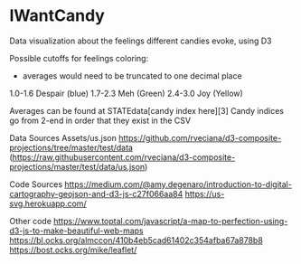 # IWantCandy
Data visualization about the feelings different candies evoke, using D3



Possible cutoffs for feelings coloring:
- averages would need to be truncated to one decimal place

1.0-1.6 Despair (blue)
1.7-2.3 Meh (Green)
2.4-3.0 Joy (Yellow)

Averages can be found at STATEdata[candy index here][3]
Candy indices go from 2-end in order that they exist in the CSV

Data Sources
Assets/us.json https://github.com/rveciana/d3-composite-projections/tree/master/test/data (https://raw.githubusercontent.com/rveciana/d3-composite-projections/master/test/data/us.json)

Code Sources
https://medium.com/@amy.degenaro/introduction-to-digital-cartography-geojson-and-d3-js-c27f066aa84
https://us-svg.herokuapp.com/

Other code
https://www.toptal.com/javascript/a-map-to-perfection-using-d3-js-to-make-beautiful-web-maps
https://bl.ocks.org/almccon/410b4eb5cad61402c354afba67a878b8
https://bost.ocks.org/mike/leaflet/

